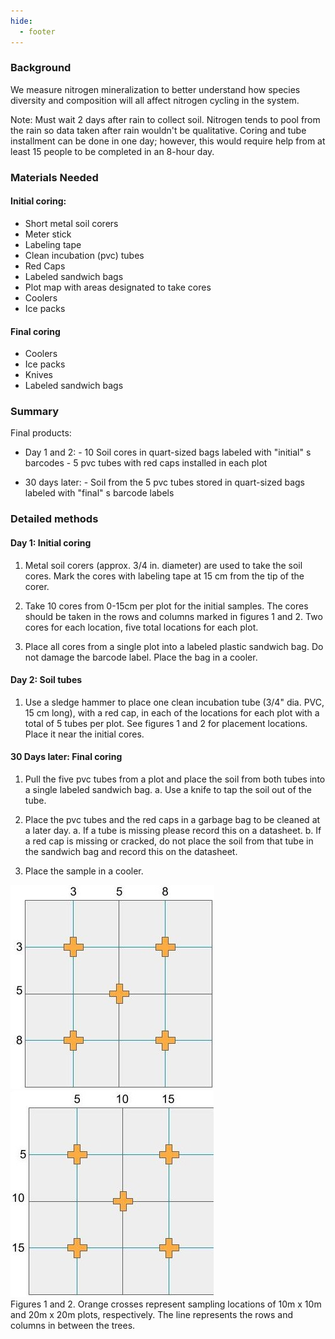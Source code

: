 ```yaml
---
hide:
  - footer
---
```


### Background 
We measure nitrogen mineralization to better understand how species diversity and composition will all affect nitrogen cycling in the system.

Note: Must wait 2 days after rain to collect soil. Nitrogen tends to pool from the rain so data taken after rain wouldn't be qualitative. Coring and tube installment can be done in one day; however, this would require help from at least 15 people to be completed in an 8-hour day.

### Materials Needed
#### Initial coring:
- Short metal soil corers						
- Meter stick
- Labeling tape						
- Clean incubation (pvc) tubes
- Red Caps						
- Labeled sandwich bags
- Plot map with areas designated to take cores			
- Coolers 
- Ice packs

#### Final coring
- Coolers						
- Ice packs
- Knives						
- Labeled sandwich bags

### Summary

Final products:

- Day 1 and 2:
        - 10 Soil cores in quart-sized bags labeled with "initial" s barcodes
        - 5 pvc tubes with red caps installed in each plot
        
- 30 days later:
        - Soil from the 5 pvc tubes stored in quart-sized bags labeled with "final" s barcode labels
    
### Detailed methods
#### Day 1: Initial coring
1)	Metal soil corers (approx. 3/4 in. diameter) are used to take the soil cores. Mark the cores with labeling tape at 15 cm from the tip of the corer.

2)	Take 10 cores from 0-15cm per plot for the initial samples. The cores should be taken in the rows and columns marked in figures 1 and 2. Two cores for each location, five total locations for each plot.

3)	Place all cores from a single plot into a labeled plastic sandwich bag. Do not damage the barcode label. Place the bag in a cooler. 

#### Day 2: Soil tubes

1)	Use a sledge hammer to place one clean incubation tube (3/4" dia. PVC, 15 cm long), with a red cap, in each of the locations for each plot with a total of 5 tubes per plot. See figures 1 and 2 for placement locations. Place it near the initial cores.

#### 30 Days later: Final coring
1)	Pull the five pvc tubes from a plot and place the soil from both tubes into a single labeled sandwich bag.
    a. Use a knife to tap the soil out of the tube.

2)	Place the pvc tubes and the red caps in a garbage bag to be cleaned at a later day.
    a. If a tube is missing please record this on a datasheet.
    b. If a red cap is missing or cracked, do not place the soil from that tube in the sandwich bag and record this on the datasheet. 

3)	Place the sample in a cooler.

![zoomify](images/coring1.jpg) ![zoomify](images/coring2.jpg)             
Figures 1 and 2. Orange crosses represent sampling locations of 10m x 10m and 20m x 20m plots, respectively. The line represents the rows and columns in between the trees.
